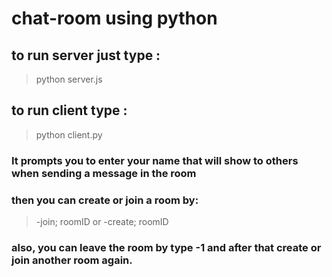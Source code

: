 #  chat-room using python

## to run server just type :
> python server.js

## to run client type :
> python client.py

### It prompts you to enter your name that will show to others when sending a message in the room

### then you can create or join a room by:
>-join; roomID
>or
>-create; roomID

### also, you can leave the room by type -1 and after that create or join another room again.

